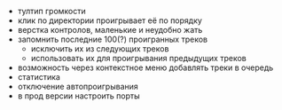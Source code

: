 - тултип громкости
- клик по директории проигрывает её по порядку
- верстка контролов, маленькие и неудобно жать
- запомнить последние 100(?) проигранных треков
  - исключить их из следующих треков
  - использовать их для проигрывания предыдущих треков
- возможность через контекстное меню добавлять треки в очередь
- статистика
- отключение автопроигрывания
- в прод версии настроить порты
